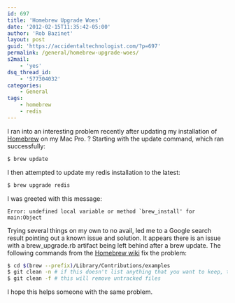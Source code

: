 ```yaml
---
id: 697
title: 'Homebrew Upgrade Woes'
date: '2012-02-15T11:35:42-05:00'
author: 'Rob Bazinet'
layout: post
guid: 'https://accidentaltechnologist.com/?p=697'
permalink: /general/homebrew-upgrade-woes/
s2mail:
    - 'yes'
dsq_thread_id:
    - '577304032'
categories:
    - General
tags:
    - homebrew
    - redis
---
```


I ran into an interesting problem recently after updating my installation of [Homebrew](http://mxcl.github.com/homebrew/) on my Mac Pro. ? Starting with the update command, which ran successfully:

```bash
$ brew update
```

I then attempted to update my redis installation to the latest:

```bash
$ brew upgrade redis
```

I was greeted with this message:

```
Error: undefined local variable or method `brew_install' for main:Object
```

Trying several things on my own to no avail, led me to a Google search result pointing out a known issue and solution. It appears there is an issue with a brew_upgrade.rb artifact being left behind after a brew update. The following commands from the [Homebrew wiki](https://github.com/mxcl/homebrew/wiki/Common-Issues) fix the problem:

```bash
$ cd $(brew --prefix)/Library/Contributions/examples
$ git clean -n # if this doesn't list anything that you want to keep, then
$ git clean -f # this will remove untracked files
```

I hope this helps someone with the same problem.